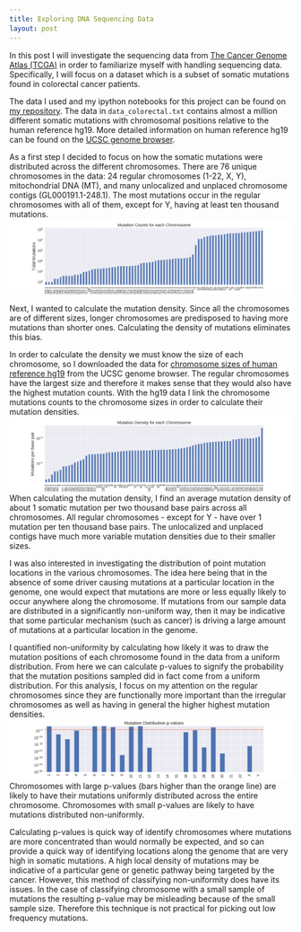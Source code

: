 ```yaml
---
title: Exploring DNA Sequencing Data
layout: post
---
```


In this post I will investigate the sequencing data from [The Cancer Genome Atlas (TCGA)](https://portal.gdc.cancer.gov/) in order to familiarize myself with handling sequencing data. Specifically, I will focus on a dataset which is a subset of somatic mutations found in colorectal cancer patients.

The data I used and my ipython notebooks for this project can be found on [my repository](https://github.com/varennes/DNA-sequencing-analysis).
The data in `data_colorectal.txt` contains almost a million different somatic mutations with chromosomal positions relative to the human reference hg19. More detailed information on human reference hg19 can be found on the [UCSC genome browser](https://genome.ucsc.edu/cgi-bin/hgGateway).

As a first step I decided to focus on how the somatic mutations were distributed across the different chromosomes. There are 76 unique chromosomes in the data: 24 regular chromosomes (1-22, X, Y), mitochondrial DNA (MT), and many unlocalized and unplaced chromosome contigs (GL000191.1-248.1). The most mutations occur in the regular chromosomes with all of them, except for Y, having at least ten thousand mutations.
<img src="https://raw.githubusercontent.com/varennes/DNA-sequencing-analysis/master/fig/mutations_total_1.png" >

Next, I wanted to calculate the mutation density. Since all the chromosomes are of different sizes, longer chromosomes are predisposed to having more mutations than shorter ones. Calculating the density of mutations eliminates this bias.

In order to calculate the density we must know the size of each chromosome, so I downloaded the data for [chromosome sizes of human reference hg19](http://hgdownload.cse.ucsc.edu/goldenPath/hg19/bigZips/hg19.chrom.sizes) from the UCSC genome browser.
The regular chromosomes have the largest size and therefore it makes sense that they would also have the highest mutation counts. With the hg19 data I link the chromosome mutations counts to the chromosome sizes in order to calculate their mutation densities.
<img src="https://raw.githubusercontent.com/varennes/DNA-sequencing-analysis/master/fig/mutations_density_1.png" >
When calculating the mutation density, I find an average mutation density of about 1 somatic mutation per two thousand base pairs across all chromosomes. All regular chromosomes - except for Y - have over 1 mutation per ten thousand base pairs. The unlocalized and unplaced contigs have much more variable mutation densities due to their smaller sizes.

I was also interested in investigating the distribution of point mutation locations in the various chromosomes. The idea here being that in the absence of some driver causing mutations at a particular location in the genome, one would expect that mutations are more or less equally likely to occur anywhere along the chromosome. If mutations from our sample data are distributed in a significantly non-uniform way, then it may be indicative that some particular mechanism (such as cancer) is driving a large amount of mutations at a particular location in the genome.

I quantified non-uniformity by calculating how likely it was to draw the mutation positions of each chromosome found in the data from a uniform distribution. From here we can calculate p-values to signify the probability that the mutation positions sampled did in fact come from a uniform distribution. For this analysis, I focus on my attention on the regular chromosomes since they are functionally more important than the irregular chromosomes as well as having in general the higher highest mutation densities.
<img src="https://raw.githubusercontent.com/varennes/DNA-sequencing-analysis/master/fig/p_value_1.png" >
Chromosomes with large p-values (bars higher than the orange line) are likely to have their mutations uniformly distributed across the entire chromosome. Chromosomes with small p-values are likely to have mutations distributed non-uniformly.

Calculating p-values is quick way of identify chromosomes where mutations are more concentrated than would normally be expected, and so can provide a quick way of identifying locations along the genome that are very high in somatic mutations. A high local density of mutations may be indicative of a particular gene or genetic pathway being targeted by the cancer. However, this method of classifying non-uniformity does have its issues. In the case of classifying chromosome with a small sample of mutations the resulting p-value may be misleading because of the small sample size. Therefore this technique is not practical for picking out low frequency mutations.
